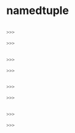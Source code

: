 
namedtuple
======

[]()

[]()

```python

>>>

>>>
```


```python

>>>

>>>
```


```python

>>>

>>>
```


```python

>>>

>>>
```
